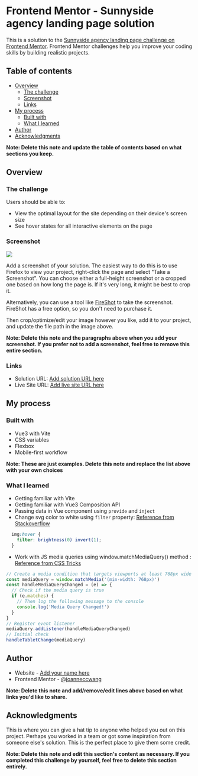 # Frontend Mentor - Sunnyside agency landing page solution

This is a solution to the [Sunnyside agency landing page challenge on Frontend Mentor](https://www.frontendmentor.io/challenges/sunnyside-agency-landing-page-7yVs3B6ef). Frontend Mentor challenges help you improve your coding skills by building realistic projects.

## Table of contents

- [Overview](#overview)
  - [The challenge](#the-challenge)
  - [Screenshot](#screenshot)
  - [Links](#links)
- [My process](#my-process)
  - [Built with](#built-with)
  - [What I learned](#what-i-learned)
- [Author](#author)
- [Acknowledgments](#acknowledgments)

**Note: Delete this note and update the table of contents based on what sections you keep.**

## Overview

### The challenge

Users should be able to:

- View the optimal layout for the site depending on their device's screen size
- See hover states for all interactive elements on the page

### Screenshot

![](./screenshot.jpg)

Add a screenshot of your solution. The easiest way to do this is to use Firefox to view your project, right-click the page and select "Take a Screenshot". You can choose either a full-height screenshot or a cropped one based on how long the page is. If it's very long, it might be best to crop it.

Alternatively, you can use a tool like [FireShot](https://getfireshot.com/) to take the screenshot. FireShot has a free option, so you don't need to purchase it.

Then crop/optimize/edit your image however you like, add it to your project, and update the file path in the image above.

**Note: Delete this note and the paragraphs above when you add your screenshot. If you prefer not to add a screenshot, feel free to remove this entire section.**

### Links

- Solution URL: [Add solution URL here](https://your-solution-url.com)
- Live Site URL: [Add live site URL here](https://your-live-site-url.com)

## My process

### Built with

- Vue3 with Vite
- CSS variables
- Flexbox
- Mobile-first workflow

**Note: These are just examples. Delete this note and replace the list above with your own choices**

### What I learned

- Getting familiar with Vite
- Getting familiar with Vue3 Composition API
- Passing data in Vue component using `provide` and `inject`
- Change svg color to white using `filter` property: [Reference from Stackoverflow](https://stackoverflow.com/questions/24224112/css-filter-make-color-image-with-transparency-white)
```css
  img:hover {
    filter: brightness(0) invert(1); 
  }
```

- Work with JS media queries using window.matchMediaQuery() method : [Reference from CSS Tricks](https://css-tricks.com/working-with-javascript-media-queries/)
```javascript
// Create a media condition that targets viewports at least 768px wide
const mediaQuery = window.matchMedia('(min-width: 768px)')
const handleMediaQueryChanged = (e) => {
  // Check if the media query is true
  if (e.matches) {
    // Then log the following message to the console
    console.log('Media Query Changed!')
  }
}
// Register event listener
mediaQuery.addListener(handleMediaQueryChanged)
// Initial check
handleTabletChange(mediaQuery)
```

## Author

- Website - [Add your name here](https://www.your-site.com)
- Frontend Mentor - [@joanneccwang](https://www.frontendmentor.io/profile/joanneccwang)

**Note: Delete this note and add/remove/edit lines above based on what links you'd like to share.**

## Acknowledgments

This is where you can give a hat tip to anyone who helped you out on this project. Perhaps you worked in a team or got some inspiration from someone else's solution. This is the perfect place to give them some credit.

**Note: Delete this note and edit this section's content as necessary. If you completed this challenge by yourself, feel free to delete this section entirely.**
